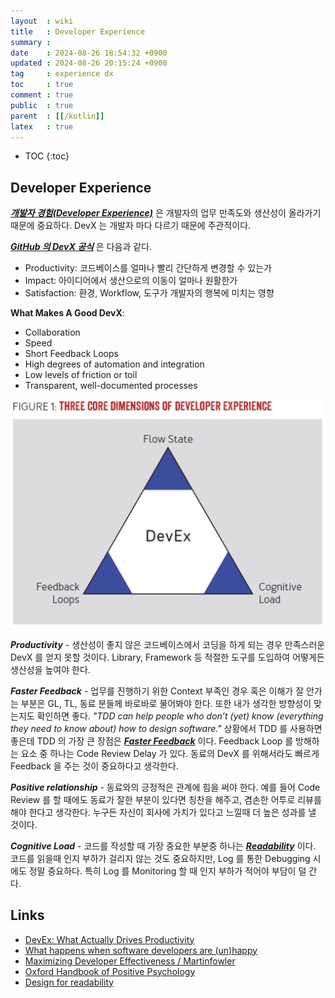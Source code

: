 ```yaml
---
layout  : wiki
title   : Developer Experience
summary : 
date    : 2024-08-26 18:54:32 +0900
updated : 2024-08-26 20:15:24 +0900
tag     : experience dx
toc     : true
comment : true
public  : true
parent  : [[/kotlin]]
latex   : true
---
```

* TOC
{:toc}

## Developer Experience

___[개발자 경험(Developer Experience)](https://github.blog/enterprise-software/collaboration/developer-experience-what-is-it-and-why-should-you-care/)___ 은 개발자의 업무 만족도와 생산성이 올라가기 때문에 중요하다. DevX 는 개발자 마다 다르기 때문에 주관적이다. 

___[GitHub 의 DevX 공식](https://queue.acm.org/detail.cfm?id=3595878)___ 은 다음과 같다.

- Productivity: 코드베이스를 얼마나 빨리 간단하게 변경할 수 있는가
- Impact: 아이디어에서 생산으로의 이동이 얼마나 원활한가
- Satisfaction: 환경, Workflow, 도구가 개발자의 행복에 미치는 영향 

__What Makes A Good DevX__:

- Collaboration
- Speed
- Short Feedback Loops
- High degrees of automation and integration
- Low levels of friction or toil
- Transparent, well-documented processes

![](/resource/wiki/experience-developer/devx-three-core.png)

___Productivity___ - 생산성이 좋지 않은 코드베이스에서 코딩을 하게 되는 경우 만족스러운 DevX 를 얻지 못할 것이다.
Library, Framework 등 적절한 도구를 도입하여 어떻게든 생산성을 높여야 한다.

___Faster Feedback___ - 업무를 진행하기 위한 Context 부족인 경우 혹은 이해가 잘 안가는 부분은 GL, TL, 동료 분들께 바로바로 물어봐야 한다. 또한 내가 생각한 방향성이 맞는지도
확인하면 좋다. _"TDD can help people who don’t (yet) know (everything they need to know about) how to design software."_ 상황에서 TDD 를 사용하면 좋은데 TDD 의 가장 큰 장점은 ___[Faster Feedback](https://baekjungho.github.io/wiki/tdd/tdd-interface-design-decisions/)___ 이다.
Feedback Loop 를 방해하는 요소 중 하나는 Code Review Delay 가 있다. 동료의 DevX 를 위해서라도 빠르게 Feedback 을 주는 것이 중요하다고 생각한다.

___Positive relationship___ - 동료와의 긍정적은 관계에 힘을 써야 한다. 예를 들어 Code Review 를 할 때에도 동료가 잘한 부분이 있다면 칭찬을 해주고, 겸손한 어투로 리뷰를 해야 한다고 생각한다.
누구든 자신이 회사에 가치가 있다고 느낄때 더 높은 성과를 낼 것이다.

___Cognitive Load___ - 코드를 작성할 때 가장 중요한 부분중 하나는 ___[Readability](https://baekjungho.github.io/wiki/cleancode/cleancode-readability/)___ 이다. 코드를 읽을때 인지 부하가 걸리지 않는 것도 중요하지만, Log 를 통한 Debugging 시에도 정말 중요하다.
특히 Log 를 Monitoring 할 때 인지 부하가 적어야 부담이 덜 간다.

## Links

- [DevEx: What Actually Drives Productivity](https://queue.acm.org/detail.cfm?id=3595878)
- [What happens when software developers are (un)happy](https://www.sciencedirect.com/science/article/pii/S0164121218300323?via%3Dihub)
- [Maximizing Developer Effectiveness / Martinfowler](https://martinfowler.com/articles/developer-effectiveness.html)
- [Oxford Handbook of Positive Psychology](https://academic.oup.com/edited-volume/28153/chapter-abstract/212941827?redirectedFrom=fulltext&login=false)
- [Design for readability](https://kt.academy/article/ek-readability)
